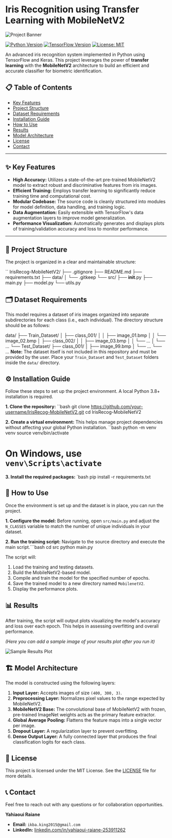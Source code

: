 # Iris Recognition using Transfer Learning with MobileNetV2

![Project Banner](https://user-images.githubusercontent.com/26465436/205796030-51a8767e-a0e2-45e5-a386-a6c38b2537c3.png)

[![Python Version](https://img.shields.io/badge/Python-3.8%2B-blue.svg)](https://www.python.org/)
[![TensorFlow Version](https://img.shields.io/badge/TensorFlow-2.x-orange.svg)](https://www.tensorflow.org/)
[![License: MIT](https://img.shields.io/badge/License-MIT-yellow.svg)](https://opensource.org/licenses/MIT)

An advanced iris recognition system implemented in Python using TensorFlow and Keras. This project leverages the power of **transfer learning** with the **MobileNetV2** architecture to build an efficient and accurate classifier for biometric identification.



## 📋 Table of Contents
- [Key Features](#-key-features)
- [Project Structure](#-project-structure)
- [Dataset Requirements](#-dataset-requirements)
- [Installation Guide](#-installation-guide)
- [How to Use](#-how-to-use)
- [Results](#-results)
- [Model Architecture](#-model-architecture)
- [License](#-license)
- [Contact](#-contact)

---

## ✨ Key Features

-   **High Accuracy:** Utilizes a state-of-the-art pre-trained MobileNetV2 model to extract robust and discriminative features from iris images.
-   **Efficient Training:** Employs transfer learning to significantly reduce training time and computational cost.
-   **Modular Codebase:** The source code is cleanly structured into modules for model definition, data handling, and training logic.
-   **Data Augmentation:** Easily extensible with TensorFlow's data augmentation layers to improve model generalization.
-   **Performance Visualization:** Automatically generates and displays plots of training/validation accuracy and loss to monitor performance.

---

## 📂 Project Structure

The project is organized in a clear and maintainable structure:

``
IrisRecog-MobileNetV2/
├── .gitignore
├── README.md
├── requirements.txt
├── data/
│   └── .gitkeep
└── src/
    ├── __init__.py
    ├── main.py
    ├── model.py
    └── utils.py

## 🗂️ Dataset Requirements

This model requires a dataset of iris images organized into separate subdirectories for each class (i.e., each individual). The directory structure should be as follows:


data/
├── Train_Dataset/
│   ├── class_001/
│   │   ├── image_01.bmp
│   │   └── image_02.bmp
│   ├── class_002/
│   │   ├── image_03.bmp
│   │   └── ...
│   └── ...
└── Test_Dataset/
    ├── class_001/
    │   ├── image_99.bmp
    │   └── ...
    └── ...
**Note:** The dataset itself is not included in this repository and must be provided by the user. Place your `Train_Dataset` and `Test_Dataset` folders inside the `data/` directory.


## ⚙️ Installation Guide

Follow these steps to set up the project environment. A local Python 3.8+ installation is required.

**1. Clone the repository:**
``bash
git clone https://github.com/your-username/IrisRecog-MobileNetV2.git
cd IrisRecog-MobileNetV2

**2. Create a virtual environment:**
This helps manage project dependencies without affecting your global Python installation.
``bash
python -m venv venv
source venv/bin/activate  
# On Windows, use `venv\Scripts\activate`


**3. Install the required packages:**
`bash
pip install -r requirements.txt



## 🚀 How to Use

Once the environment is set up and the dataset is in place, you can run the project.

**1. Configure the model:**
Before running, open  `src/main.py` and adjust the `N_CLASSES` variable to match the number of unique individuals in your dataset.

**2. Run the training script:**
Navigate to the source directory and execute the main script.```bash
cd src
python main.py


The script will:
1.  Load the training and testing datasets.
2.  Build the MobileNetV2-based model.
3.  Compile and train the model for the specified number of epochs.
4.  Save the trained model to a new directory named `MobilenetV2`.
5.  Display the performance plots.


## 📊 Results

After training, the script will output plots visualizing the model's accuracy and loss over each epoch. This helps in assessing overfitting and overall performance.

*(Here you can add a sample image of your results plot after you run it)*

![Sample Results Plot](https-placeholder-for-your-results.png)



## 🏗️ Model Architecture

The model is constructed using the following layers:

1.  **Input Layer:** Accepts images of size `(400, 300, 3)`.
2.  **Preprocessing Layer:** Normalizes pixel values to the range expected by MobileNetV2.
3.  **MobileNetV2 Base:** The convolutional base of MobileNetV2 with frozen, pre-trained ImageNet weights acts as the primary feature extractor.
4.  **Global Average Pooling:** Flattens the feature maps into a single vector per image.
5.  **Dropout Layer:** A regularization layer to prevent overfitting.
6.  **Dense Output Layer:** A fully connected layer that produces the final classification logits for each class.


## 📜 License

This project is licensed under the MIT License. See the [LICENSE](LICENSE) file for more details.


## 📞 Contact

Feel free to reach out with any questions or for collaboration opportunities.

**Yahiaoui Raiane**
-   **Email:** `ikba.king2015@gmail.com`
-   **LinkedIn:** [linkedin.com/in/yahiaoui-raiane-253911262](https://www.linkedin.com/in/yahiaoui-raiane-253911262/)

